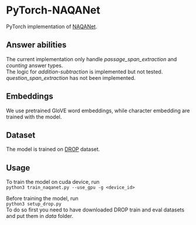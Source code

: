 # PyTorch-NAQANet
PyTorch implementation of [NAQANet](https://arxiv.org/pdf/1903.00161.pdf).

## Answer abilities
The current implementation only handle *passage_span_extraction* and *counting* answer types.  
The logic for *addition-subtraction* is implemented but not tested.  
*question_span_extraction* has not been implemented.  

## Embeddings
We use pretrained GloVE word embeddings, while character embedding are trained with the model.

## Dataset  
The model is trained on [DROP](https://arxiv.org/pdf/1903.00161.pdf) dataset.  

## Usage  
To train the model on cuda device, run  
`python3 train_naqanet.py --use_gpu -g <device_id>`

Before training the model, run  
`python3 setup_drop.py`  
To do so first you need to have downloaded DROP train and eval datasets and put them in *data* folder.

